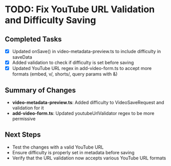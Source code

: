 # TODO: Fix YouTube URL Validation and Difficulty Saving

## Completed Tasks
- [x] Updated onSave() in video-metadata-preview.ts to include difficulty in saveData
- [x] Added validation to check if difficulty is set before saving
- [x] Updated YouTube URL regex in add-video-form.ts to accept more formats (embed, v/, shorts/, query params with &)

## Summary of Changes
- **video-metadata-preview.ts**: Added difficulty to VideoSaveRequest and validation for it
- **add-video-form.ts**: Updated youtubeUrlValidator regex to be more permissive

## Next Steps
- Test the changes with a valid YouTube URL
- Ensure difficulty is properly set in metadata before saving
- Verify that the URL validation now accepts various YouTube URL formats
